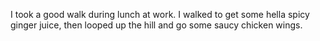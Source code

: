 I took a good walk during lunch at work. I walked to get some hella spicy ginger juice, then looped up the hill and go some saucy chicken wings.
